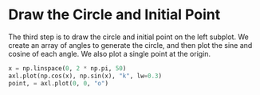 # Draw the Circle and Initial Point

The third step is to draw the circle and initial point on the left subplot. We create an array of angles to generate the circle, and then plot the sine and cosine of each angle. We also plot a single point at the origin.

```python
x = np.linspace(0, 2 * np.pi, 50)
axl.plot(np.cos(x), np.sin(x), "k", lw=0.3)
point, = axl.plot(0, 0, "o")
```
